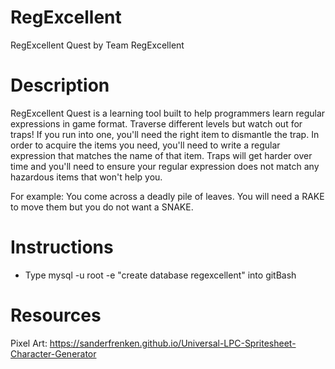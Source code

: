 # RegExcellent
RegExcellent Quest by Team RegExcellent 

# Description
RegExcellent Quest is a learning tool built to help programmers learn regular expressions in game format. Traverse different levels but watch out for traps! If you run into one, you'll need the right item to dismantle the trap. In order to acquire the items you need, you'll need to write a regular expression that matches the name of that item. Traps will get harder over time and you'll need to ensure your regular expression does not match any hazardous items that won't help you.

For example: You come across a deadly pile of leaves. You will need a RAKE to move them but you do not want a SNAKE. 

# Instructions
- Type mysql -u root -e "create database regexcellent" into gitBash


# Resources
Pixel Art: https://sanderfrenken.github.io/Universal-LPC-Spritesheet-Character-Generator
